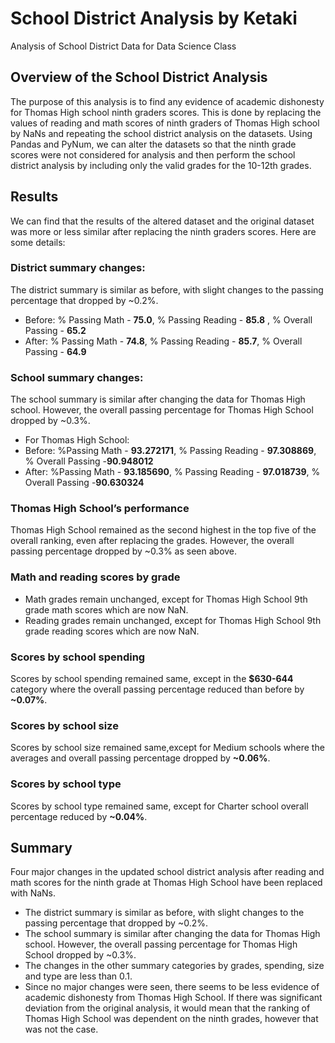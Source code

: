 # School District Analysis by Ketaki
Analysis of School District Data for Data Science Class
## Overview of the School District Analysis
The purpose of this analysis is to find any evidence of academic dishonesty for Thomas High school ninth graders scores. This is done by replacing the values of reading and math scores of ninth graders of Thomas High school by NaNs and repeating the school district analysis on the datasets. Using Pandas and PyNum, we can alter the datasets so that the ninth grade scores were not considered for analysis and then perform the school district analysis by including only the valid grades for the 10-12th grades.

## Results 
We can find that the results of the altered dataset and the original dataset was more or less similar after replacing the ninth graders scores. Here are some details:
### District summary changes:
The district summary is similar as before, with slight changes to the passing percentage that dropped by ~0.2%. 
- Before: % Passing Math - **75.0**, % Passing Reading - **85.8** , % Overall Passing -  **65.2**
- After: % Passing Math - **74.8**, % Passing Reading - **85.7**, % Overall Passing - **64.9**
	       	           
### School summary changes:
The school summary is similar after changing the data for Thomas High school. However, the overall passing percentage for Thomas High School dropped by ~0.3%.
- For Thomas High School:
- Before: %Passing Math - **93.272171**, % Passing Reading - **97.308869**, % Overall Passing -**90.948012**	            
- After: %Passing Math -  **93.185690**, % Passing Reading - **97.018739**, % Overall Passing -**90.630324**	

### Thomas High School’s performance
Thomas High School remained as the second highest in the top five of the overall ranking, even after replacing the grades. 
However, the overall passing percentage dropped by ~0.3% as seen above.

### Math and reading scores by grade
- Math grades remain unchanged, except for Thomas High School 9th grade math scores which are now NaN.
- Reading grades remain unchanged, except for Thomas High School 9th grade reading scores which are now NaN.

### Scores by school spending
Scores by school spending remained same, except in the **$630-644** category where the overall passing percentage reduced than before by **~0.07%**.

### Scores by school size
Scores by school size remained same,except for Medium schools where the averages and overall passing percentage dropped by **~0.06%**.

### Scores by school type
Scores by school type remained same, except for Charter school overall percentage reduced by **~0.04%**.

## Summary
Four major changes in the updated school district analysis after reading and math scores for the ninth grade at Thomas High School have been replaced with NaNs.
- The district summary is similar as before, with slight changes to the passing percentage that dropped by ~0.2%. 
- The school summary is similar after changing the data for Thomas High school. However, the overall passing percentage for Thomas High School dropped by ~0.3%.
- The changes in the other summary categories by grades, spending, size and type are less than 0.1.
- Since no major changes were seen, there seems to be less evidence of academic dishonesty from Thomas High School. If there was significant deviation from the original analysis, it would mean that the ranking of Thomas High School was dependent on the ninth grades, however that was not the case. 
